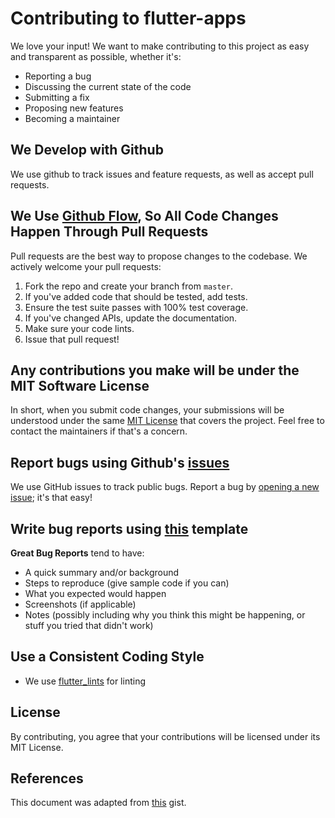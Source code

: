 # Contributing to flutter-apps

We love your input! We want to make contributing to this project as easy and transparent as possible, whether it's:

- Reporting a bug
- Discussing the current state of the code
- Submitting a fix
- Proposing new features
- Becoming a maintainer

## We Develop with Github

We use github to track issues and feature requests, as well as accept pull requests.

## We Use [Github Flow](https://docs.github.com/en/get-started/quickstart/github-flow), So All Code Changes Happen Through Pull Requests

Pull requests are the best way to propose changes to the codebase. We actively welcome your pull requests:

1. Fork the repo and create your branch from `master`.
2. If you've added code that should be tested, add tests.
3. Ensure the test suite passes with 100% test coverage.
4. If you've changed APIs, update the documentation.
5. Make sure your code lints.
6. Issue that pull request!

## Any contributions you make will be under the MIT Software License

In short, when you submit code changes, your submissions will be understood under the same [MIT License](http://choosealicense.com/licenses/mit/) that covers the project. Feel free to contact the maintainers if that's a concern.

## Report bugs using Github's [issues](https://github.com/albinpk/flutter-apps/issues)

We use GitHub issues to track public bugs. Report a bug by [opening a new issue](https://github.com/albinpk/flutter-apps/issues/new/choose); it's that easy!

## Write bug reports using [this](https://github.com/albinpk/flutter-apps/issues/new?assignees=albinpk&labels=bug&template=bug_report.md&title=bug%28%3Cscope%3E%29%3A+) template

**Great Bug Reports** tend to have:

- A quick summary and/or background
- Steps to reproduce (give sample code if you can)
- What you expected would happen
- Screenshots (if applicable)
- Notes (possibly including why you think this might be happening, or stuff you tried that didn't work)

## Use a Consistent Coding Style

- We use [flutter_lints](https://pub.dev/packages/flutter_lints) for linting

## License

By contributing, you agree that your contributions will be licensed under its MIT License.

## References

This document was adapted from [this](https://gist.github.com/briandk/3d2e8b3ec8daf5a27a62) gist.
